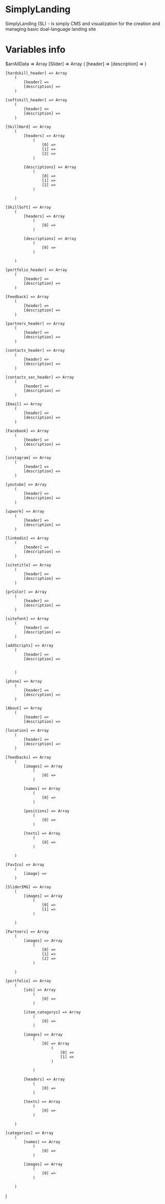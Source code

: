 # SimplyLanding
SimplyLanding (SL) - is simply CMS and visualization for the creation and managing basic dual-language landing site 

# Variables info
$arrAllData => Array
  [Slider] => Array
        (
            [header] => 
            [description] => 
        )

    [hardskill_header] => Array
        (
            [header] => 
            [description] => 
        )

    [softskill_header] => Array
        (
            [header] => 
            [description] => 
        )

    [SkillHard] => Array
        (
            [headers] => Array
                (
                    [0] => 
                    [1] => 
                    [2] => 
                )

            [descriptions] => Array
                (
                    [0] => 
                    [1] => 
                    [2] => 
                )

        )

    [SkillSoft] => Array
        (
            [headers] => Array
                (
                    [0] => 
                )

            [descriptions] => Array
                (
                    [0] => 
                )

        )

    [portfolio_header] => Array
        (
            [header] => 
            [description] => 
        )

    [Feedback] => Array
        (
            [header] => 
            [description] => 
        )

    [partners_header] => Array
        (
            [header] => 
            [description] => 
        )

    [сontacts_header] => Array
        (
            [header] => 
            [description] => 
        )

    [сontacts_sec_header] => Array
        (
            [header] => 
            [description] => 
        )

    [Email] => Array
        (
            [header] => 
            [description] => 
        )

    [Facebook] => Array
        (
            [header] =>
            [description] => 
        )

    [instagram] => Array
        (
            [header] => 
            [description] => 
        )

    [youtube] => Array
        (
            [header] =>
            [description] => 
        )

    [upwork] => Array
        (
            [header] => 
            [description] => 
        )

    [linkedin] => Array
        (
            [header] => 
            [description] => 
        )

    [sitetitle] => Array
        (
            [header] => 
            [description] => 
        )

    [prColor] => Array
        (
            [header] => 
            [description] => 
        )

    [sitefont] => Array
        (
            [header] => 
            [description] => 
        )

    [addScripts] => Array
        (
            [header] => 
            [description] => 


        )

    [phone] => Array
        (
            [header] =>
            [description] => 
        )

    [About] => Array
        (
            [header] => 
            [description] =>

    [location] => Array
        (
            [header] => 
            [description] => 
        )

    [feedbacks] => Array
        (
            [images] => Array
                (
                    [0] => 
                )

            [names] => Array
                (
                    [0] => 
                )

            [positions] => Array
                (
                    [0] => 
                )

            [texts] => Array
                (
                    [0] => 
                )

        )

    [FavIco] => Array
        (
            [image] => 
        )

    [SliderIMG] => Array
        (
            [images] => Array
                (
                    [0] => 
                    [1] => 
                )

        )

    [Partners] => Array
        (
            [images] => Array
                (
                    [0] => 
                    [1] => 
                    [2] => 
                )

        )

    [portfolio] => Array
        (
            [ids] => Array
                (
                    [0] => 
                )

            [item_categorys] => Array
                (
                    [0] => 
                )

            [images] => Array
                (
                    [0] => Array
                        (
                            [0] => 
                            [1] => 
                        )

                )

            [headers] => Array
                (
                    [0] => 
                )

            [texts] => Array
                (
                    [0] => 
                )

        )

    [categories] => Array
        (
            [names] => Array
                (
                    [0] => 
                )

            [images] => Array
                (
                    [0] => 
                )

        )

)
